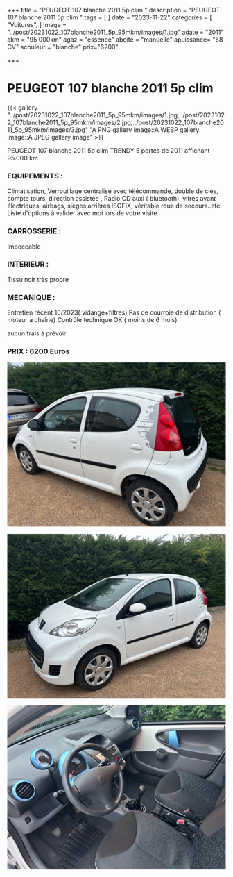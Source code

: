 +++
title = "PEUGEOT 107 blanche 2011 5p clim "
description = "PEUGEOT 107 blanche 2011 5p clim  "
tags = [
]
date = "2023-11-22"
categories = [
    "Voitures",
]
image = "../post/20231022_107blanche2011_5p_95mkm/images/1.jpg"
adate = "2011"
akm = "95 000km"
agaz = "essence"
aboite = "manuelle"
apuissance= "68 CV"
acouleur = "blanche"
prix="6200"

+++

# PEUGEOT 107 blanche 2011 5p clim

{{< gallery  "../post/20231022_107blanche2011_5p_95mkm/images/1.jpg,../post/20231022_107blanche2011_5p_95mkm/images/2.jpg,../post/20231022_107blanche2011_5p_95mkm/images/3.jpg" "A PNG gallery image::A WEBP gallery image::A JPEG gallery image" >}}
 


PEUGEOT 107 blanche 2011 5p clim TRENDY 5 portes de 2011 affichant 95.000 km


### EQUIPEMENTS :
Climatisation, Verrouillage centralisé avec télécommande, double de clés, compte tours, direction assistée , Radio CD auxi ( bluetooth), vitres avant électriques, airbags, sièges arrières ISOFIX, véritable roue de secours..etc.
Liste d'options à valider avec moi lors de votre visite


### CARROSSERIE :
Impeccable


### INTERIEUR :
Tissu noir très propre

### MECANIQUE :
Entretien récent 10/2023( vidange+filtres)
Pas de courroie de distribution ( moteur à chaîne)
Contrôle technique OK ( moins de 6 mois)

aucun frais à prévoir


### PRIX : 6200 Euros


<!-- more -->


![](images/1.jpg)

![](images/2.jpg)

![](images/3.jpg)

